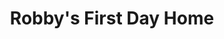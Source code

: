 ---
title: Robby's First Day Home
picture: robbysFirstDay.jpg
viewer_title: Robby\'s First Day Home
thumbnail: robbysFirstDay_t.jpg
alt: Robby's First Day Home
medium: Pencil
width: 11"
height: 8.5"
---